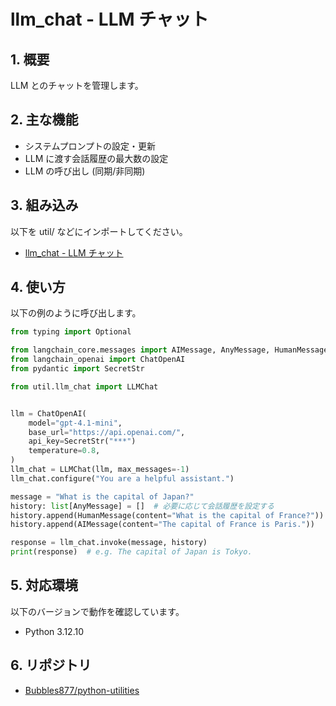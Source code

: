 ﻿# llm_chat - LLM チャット

## 1. 概要

LLM とのチャットを管理します。

## 2. 主な機能

- システムプロンプトの設定・更新
- LLM に渡す会話履歴の最大数の設定
- LLM の呼び出し (同期/非同期)

## 3. 組み込み

以下を util/ などにインポートしてください。

- [llm_chat - LLM チャット](llm_chat.py)

## 4. 使い方

以下の例のように呼び出します。

```python
from typing import Optional

from langchain_core.messages import AIMessage, AnyMessage, HumanMessage
from langchain_openai import ChatOpenAI
from pydantic import SecretStr

from util.llm_chat import LLMChat


llm = ChatOpenAI(
    model="gpt-4.1-mini",
    base_url="https://api.openai.com/",
    api_key=SecretStr("***")
    temperature=0.8,
)
llm_chat = LLMChat(llm, max_messages=-1)
llm_chat.configure("You are a helpful assistant.")

message = "What is the capital of Japan?"
history: list[AnyMessage] = []  # 必要に応じて会話履歴を設定する
history.append(HumanMessage(content="What is the capital of France?"))
history.append(AIMessage(content="The capital of France is Paris."))

response = llm_chat.invoke(message, history)
print(response)  # e.g. The capital of Japan is Tokyo.
```

## 5. 対応環境

以下のバージョンで動作を確認しています。

- Python 3.12.10

## 6. リポジトリ

- [Bubbles877/python-utilities](https://github.com/Bubbles877/python-utilities)
